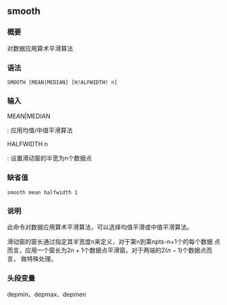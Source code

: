 ## smooth 

### 概要

对数据应用算术平滑算法

### 语法

``` {.bash}
SMOOTH [MEAN|MEDIAN] [H!ALFWIDTH! n]
```

### 输入

MEAN|MEDIAN

:   应用均值/中值平滑算法

HALFWIDTH n

:   设置滑动窗的半宽为n个数据点

### 缺省值

``` {.bash}
smooth mean halfwidth 1
```

### 说明

此命令对数据应用算术平滑算法，可以选择均值平滑或中值平滑算法。

滑动窗的窗长通过指定其半宽度n来定义，对于第n到第npts-n+1个的每个数据
点而言，应用一个窗长为$2n+1$个数据点平滑窗。对于两端的$2(n-1$)个数据点而言，
做特殊处理。

### 头段变量

depmin、depmax、depmen

